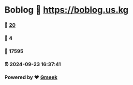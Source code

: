 # Boblog :link: https://boblog.us.kg 
### :page_facing_up: [20](https://boblog.us.kg/tag.html) 
### :speech_balloon: 4 
### :hibiscus: 17595 
### :alarm_clock: 2024-09-23 16:37:41 
### Powered by :heart: [Gmeek](https://github.com/Meekdai/Gmeek)
